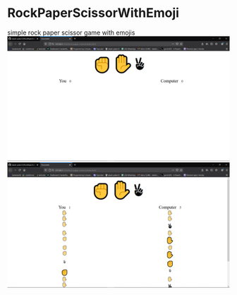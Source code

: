 # RockPaperScissorWithEmoji
simple rock paper scissor game with emojis
![](images/beforeStart.png)
![](images/afterStart.png)
